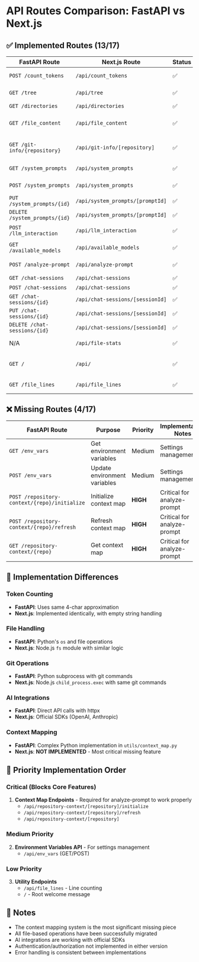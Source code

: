 # API Routes Comparison: FastAPI vs Next.js

## ✅ Implemented Routes (13/17)

| FastAPI Route | Next.js Route | Status | Notes |
|--------------|---------------|---------|-------|
| `POST /count_tokens` | `/api/count_tokens` | ✅ | Fixed to handle empty strings |
| `GET /tree` | `/api/tree` | ✅ | Enhanced with token counting |
| `GET /directories` | `/api/directories` | ✅ | Working |
| `GET /file_content` | `/api/file_content` | ✅ | Working with binary detection |
| `GET /git-info/{repository}` | `/api/git-info/[repository]` | ✅ | Fixed REPO_PATH issues |
| `GET /system_prompts` | `/api/system_prompts` | ✅ | Full CRUD operations |
| `POST /system_prompts` | `/api/system_prompts` | ✅ | Create new prompts |
| `PUT /system_prompts/{id}` | `/api/system_prompts/[promptId]` | ✅ | Update prompts |
| `DELETE /system_prompts/{id}` | `/api/system_prompts/[promptId]` | ✅ | Delete prompts |
| `POST /llm_interaction` | `/api/llm_interaction` | ✅ | AI model interactions |
| `GET /available_models` | `/api/available_models` | ✅ | Model configurations |
| `POST /analyze-prompt` | `/api/analyze-prompt` | ✅ | File suggestions |
| `GET /chat-sessions` | `/api/chat-sessions` | ✅ | List sessions |
| `POST /chat-sessions` | `/api/chat-sessions` | ✅ | Create session |
| `GET /chat-sessions/{id}` | `/api/chat-sessions/[sessionId]` | ✅ | Get session |
| `PUT /chat-sessions/{id}` | `/api/chat-sessions/[sessionId]` | ✅ | Update session |
| `DELETE /chat-sessions/{id}` | `/api/chat-sessions/[sessionId]` | ✅ | Soft delete |
| N/A | `/api/file-stats` | ✅ | NEW - File statistics |
| `GET /` | `/api/` | ✅ | Health check/Welcome message |
| `GET /file_lines` | `/api/file_lines` | ✅ | Count lines in a file |

## ❌ Missing Routes (4/17)

| FastAPI Route | Purpose | Priority | Implementation Notes |
|--------------|----------|----------|---------------------|
| `GET /env_vars` | Get environment variables | Medium | Settings management |
| `POST /env_vars` | Update environment variables | Medium | Settings management |
| `POST /repository-context/{repo}/initialize` | Initialize context map | **HIGH** | Critical for analyze-prompt |
| `POST /repository-context/{repo}/refresh` | Refresh context map | **HIGH** | Critical for analyze-prompt |
| `GET /repository-context/{repo}` | Get context map | **HIGH** | Critical for analyze-prompt |

## 🔧 Implementation Differences

### Token Counting
- **FastAPI**: Uses same 4-char approximation
- **Next.js**: Implemented identically, with empty string handling

### File Handling
- **FastAPI**: Python's `os` and file operations
- **Next.js**: Node.js `fs` module with similar logic

### Git Operations
- **FastAPI**: Python subprocess with git commands
- **Next.js**: Node.js `child_process.exec` with same git commands

### AI Integrations
- **FastAPI**: Direct API calls with httpx
- **Next.js**: Official SDKs (OpenAI, Anthropic)

### Context Mapping
- **FastAPI**: Complex Python implementation in `utils/context_map.py`
- **Next.js**: **NOT IMPLEMENTED** - Most critical missing feature

## 🎯 Priority Implementation Order

### Critical (Blocks Core Features)
1. **Context Map Endpoints** - Required for analyze-prompt to work properly
   - `/api/repository-context/[repository]/initialize`
   - `/api/repository-context/[repository]/refresh`
   - `/api/repository-context/[repository]`

### Medium Priority
2. **Environment Variables API** - For settings management
   - `/api/env_vars` (GET/POST)

### Low Priority
3. **Utility Endpoints**
   - `/api/file_lines` - Line counting
   - `/` - Root welcome message

## 📝 Notes

- The context mapping system is the most significant missing piece
- All file-based operations have been successfully migrated
- AI integrations are working with official SDKs
- Authentication/authorization not implemented in either version
- Error handling is consistent between implementations